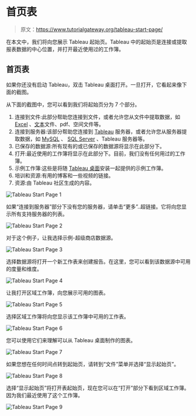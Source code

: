 # 首页表

> 原文：<https://www.tutorialgateway.org/tableau-start-page/>

在本文中，我们将向您展示 Tableau 起始页。Tableau 中的起始页是连接或提取报表数据的中心位置，并打开最近使用过的工作簿。

## 首页表

如果你还没有启动 Tableau，双击 Tableau 桌面打开。一旦打开，它看起来像下面的截图。

从下面的截图中，您可以看到我们将起始页分为 7 个部分。

1.  连接到文件:此部分帮助您连接到文件，或者允许您从文件中提取数据，如 [Excel](https://www.tutorialgateway.org/connecting-to-excel-files-in-tableau/) 、[文本](https://www.tutorialgateway.org/connecting-to-text-file-in-tableau/)文件、pdf、空间文件等。
2.  连接到服务器:该部分帮助您连接到 [Tableau](https://www.tutorialgateway.org/tableau/) 服务器，或者允许您从服务器提取数据，如 [MySQL](https://www.tutorialgateway.org/mysql-tutorial/) 、 [SQL Server](https://www.tutorialgateway.org/connecting-tableau-to-sql-server/) 、Tableau 服务器等。
3.  已保存的数据源:所有现有的或已保存的数据源将显示在此部分下。
4.  打开:最近使用的工作簿将显示在此部分下。目前，我们没有任何用过的工作簿。
5.  示例工作簿:这些是将随 [Tableau 桌面](https://www.tutorialgateway.org/download-and-install-tableau/)安装一起提供的示例工作簿。
6.  培训和资源:有用的博客和一些视频的链接。
7.  资源:由 Tableau 社区生成的内容。

![Tableau Start Page 1](img/0dc45552660f5e78722452f4456698b2.png)

如果“连接到服务器”部分下没有您的服务器，请单击“更多”..超链接。它将向您显示所有支持服务器的列表。

![Tableau Start Page 2](img/0b9515a13830ca2dd9ef8356bcc87045.png)

对于这个例子，让我选择示例-超级商店数据源。

![Tableau Start Page 3](img/fdcface188548fa7c458f253317922b2.png)

选择数据源将打开一个新工作表来创建报告。在这里，您可以看到该数据源中可用的度量和维度。

![Tableau Start Page 4](img/1dc20c28555763df9c2d00040672b212.png)

让我打开区域工作簿，向您展示可用的图表。

![Tableau Start Page 5](img/d3f892bba22c7ddcaa218d34816cddaf.png)

选择区域工作簿将向您显示该工作簿中可用的工作表。

![Tableau Start Page 6](img/af1506502d69bedb1a6dfa50e0e78c30.png)

您可以使用它们来理解可以从 Tableau 桌面制作的图表。

![Tableau Start Page 7](img/6546de04196bcde09809e90619f8105f.png)

如果您想在任何时间点转到起始页，请转到“文件”菜单并选择“显示起始页”。

![Tableau Start Page 8](img/fb5a8f04e94077fb6fcefb354174b4d6.png)

选择“显示起始页”将打开表起始页，现在您可以在“打开”部分下看到区域工作簿。因为我们最近使用了这个工作簿。

![Tableau Start Page 9](img/690f509efe17dca689af5a7c1102ebe5.png)